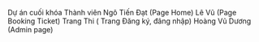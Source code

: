 Dự án cuối khóa
Thành viên
Ngô Tiến Đạt (Page Home)
Lê Vũ (Page Booking Ticket)
Trang Thi ( Trang Đăng ký, đâng nhập)
Hoàng Vũ Dương (Admin page)
